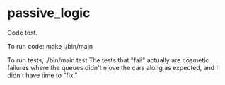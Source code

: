 # passive_logic
Code test.

To run code:
  make
  ./bin/main
  
To run tests, ./bin/main test
  The tests that "fail" actually are cosmetic failures where the queues didn't move the cars along as expected, and I didn't have time to "fix."
